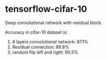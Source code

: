 # tensorflow-cifar-10
Deep convolutional network with residual block. 

Accuracy in cifar-10 dataset is:
1. 8 layers convolutional network: 87.1% 
2. Residual connection: 88.8% 
3. random flip left and right: 90.5%

